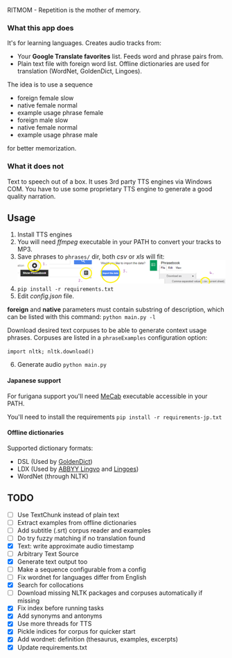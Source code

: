 RITMOM - Repetition is the mother of memory.


### What this app does
It's for learning languages. Creates audio tracks from:

- Your **Google Translate favorites** list. Feeds word and phrase pairs from.
- Plain text file with foreign word list. Offline dictionaries are used for translation (WordNet, GoldenDict, Lingoes).

The idea is to use a sequence

- foreign female slow
- native female normal
- example usage phrase female
- foreign male slow
- native female normal
- example usage phrase male

for better memorization.


### What it does not
Text to speech out of a box. It uses 3rd party TTS engines via Windows COM. You have to use
some proprietary TTS engine to generate a good quality narration.


## Usage

1. Install TTS engines
2. You will need *ffmpeg* executable in your PATH to convert your tracks to MP3.
3. Save phrases to `phrases/` dir, both *csv* or *xls* will fit:
![](doc/howto-google-translate.png)
4. `pip install -r requirements.txt`
5. Edit *config.json* file.

**foreign** and **native** parameters must contain substring of description, which can be listed
with this command: `python main.py -l`

Download desired text corpuses to be able to generate context usage phrases.
Corpuses are listed in a `phraseExamples` configuration option:

`import nltk; nltk.download()`

6. Generate audio `python main.py` 


#### Japanese support

For furigana support you'll need [MeCab](https://doc-0s-9o-docs.googleusercontent.com/docs/securesc/bfpns3k4jmfq4rerbchsjt9tvab2g2to/s1rba84ju4ebrtpunekt5uqhrcss5uuo/1518775200000/13553212398903315502/07793478864651846602/0B4y35FiV1wh7WElGUGt6ejlpVXc?e=download&nonce=vrph5sdvr9aks&user=07793478864651846602&hash=km3beiek9q72uomsoljre155mj7m4kkk) executable accessible in your PATH.

You'll need to install the requirements `pip install -r requirements-jp.txt`

#### Offline dictionaries

Supported dictionary formats:

- DSL (Used by [GoldenDict](https://goldendict.org/))
- LDX (Used by [ABBYY Lingvo]() and [Lingoes](https://www.lingoes.net))
- WordNet (through NLTK)

## TODO

- [ ] Use TextChunk instead of plain text
- [ ] Extract examples from offline dictionaries
- [ ] Add subtitle (.srt) corpus reader and examples
- [ ] Do try fuzzy matching if no translation found
- [X] Text: write approximate audio timestamp
- [ ] Arbitrary Text Source
- [X] Generate text output too
- [ ] Make a sequence configurable from a config
- [ ] Fix wordnet for languages differ from English
- [X] Search for collocations
- [ ] Download missing NLTK packages and corpuses automatically if missing
- [X] Fix index before running tasks
- [X] Add synonyms and antonyms
- [X] Use more threads for TTS
- [X] Pickle indices for corpus for quicker start
- [X] Add wordnet: definition (thesaurus, examples, excerpts)
- [X] Update requirements.txt
